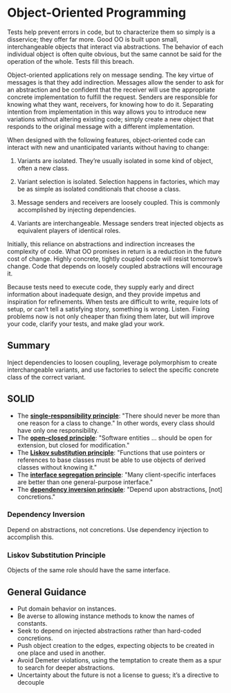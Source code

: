 # Object-Oriented Programming

Tests help prevent errors in code, but to characterize them so simply is a
disservice; they offer far more. Good OO is built upon small, interchangeable
objects that interact via abstractions. The behavior of each individual object
is often quite obvious, but the same cannot be said for the operation of the
whole. Tests fill this breach.

Object-oriented applications rely on message sending. The key virtue of
messages is that they add indirection. Messages allow the sender to ask for an
abstraction and be confident that the receiver will use the appropriate
concrete implementation to fulfill the request. Senders are responsible for
knowing what they want, receivers, for knowing how to do it. Separating
intention from implementation in this way allows you to introduce new
variations without altering existing code; simply create a new object that
responds to the original message with a different implementation.

When designed with the following features, object-oriented code can interact
with new and unanticipated variants without having to change:

1. Variants are isolated. They’re usually isolated in some kind of object, often a
    new class.

1. Variant selection is isolated. Selection happens in factories, which may be as
    simple as isolated conditionals that choose a class.

1. Message senders and receivers are loosely coupled. This is commonly
    accomplished by injecting dependencies.

1. Variants are interchangeable. Message senders treat injected objects as
    equivalent players of identical roles.


Initially, this reliance on abstractions and indirection increases the
complexity of code. What OO promises in return is a reduction in the future
cost of change. Highly concrete, tightly coupled code will resist tomorrow’s
change. Code that depends on loosely coupled abstractions will encourage it.

Because tests need to execute code, they supply early and direct information
about inadequate design, and they provide impetus and inspiration for
refinements. When tests are difficult to write, require lots of setup, or can’t
tell a satisfying story, something is wrong. Listen. Fixing problems now is not
only cheaper than fixing them later, but will improve your code, clarify your
tests, and make glad your work.

## Summary

Inject dependencies to loosen coupling,
leverage polymorphism to create interchangeable variants, and
use factories to select the specific concrete class of the correct variant.

## SOLID

* The [**single-responsibility principle**](https://en.wikipedia.org/wiki/Single-responsibility_principle):
    "There should never be more than one reason for a class to change." In other words, every class should have only one responsibility.
* The [**open–closed principle**](https://en.wikipedia.org/wiki/Open–closed_principle):
    "Software entities ... should be open for extension, but closed for modification."
* The [**Liskov substitution principle**](https://en.wikipedia.org/wiki/Liskov_substitution_principle):
    "Functions that use pointers or references to base classes must be able to use objects of derived classes without knowing it."
* The [**interface segregation principle**](https://en.wikipedia.org/wiki/Interface_segregation_principle):
    "Many client-specific interfaces are better than one general-purpose interface."
* The [**dependency inversion principle**](https://en.wikipedia.org/wiki/Dependency_inversion_principle):
    "Depend upon abstractions, [not] concretions."

### Dependency Inversion

Depend on abstractions, not concretions. Use dependency injection to accomplish
this.

### Liskov Substitution Principle

Objects of the same role should have the same interface.

## General Guidance

* Put domain behavior on instances.
* Be averse to allowing instance methods to know the names of constants.
* Seek to depend on injected abstractions rather than hard-coded concretions.
* Push object creation to the edges, expecting objects to be created in one place
    and used in another.
* Avoid Demeter violations, using the temptation to create them as a spur to
    search for deeper abstractions.
* Uncertainty about the future is not a license to guess; it’s a directive to
    decouple
